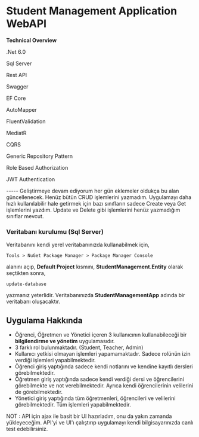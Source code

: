 # Student Management Application WebAPI

**Technical Overview**

.Net 6.0

Sql Server

Rest API

Swagger

EF Core

AutoMapper

FluentValidation

MediatR

CQRS

Generic Repository Pattern

Role Based Authorization

JWT Authentication

----- Geliştirmeye devam ediyorum her gün eklemeler oldukça bu alan güncellenecek.
Henüz bütün CRUD işlemlerini yazmadım. Uygulamayı daha hızlı kullanılabilir hale getirmek için bazı sınıfların sadece Create veya Get işlemlerini yazdım. Update ve Delete gibi işlemlerini henüz yazmadığım sınıflar mevcut.

### Veritabanı kurulumu (Sql Server)

Veritabanını kendi yerel veritabanınızda kullanabilmek için,
```
Tools > NuGet Package Manager > Package Manager Console
```
alanını açıp, **Default Project** kısmını, **StudentManagement.Entity** olarak seçtikten sonra,
```
update-database
```
yazmanız yeterlidir. Veritabanınızda **StudentManagementApp** adında bir veritabanı oluşacaktır.

## Uygulama Hakkında
* Öğrenci, Öğretmen ve Yönetici içeren 3 kullanıcının kullanabileceği bir **bilgilendirme ve yönetim** uygulamasıdır.
* 3 farklı rol bulunmaktadır. (Student, Teacher, Admin)
* Kullanıcı yetkisi olmayan işlemleri yapamamaktadır. Sadece rolünün izin verdiği işlemleri yapabilmektedir.
* Öğrenci giriş yaptığında sadece kendi notlarını ve kendine kayıtlı dersleri görebilmektedir.
* Öğretmen giriş yaptığında sadece kendi verdiği dersi ve öğrencilerini görebilmekte ve not verebilmektedir. Ayrıca kendi öğrencilerinin velilerini de görebilmektedir.
* Yönetici giriş yaptığında tüm öğretmenleri, öğrencileri ve velilerini görebilmektedir. Tüm işlemleri yapabilmektedir.

NOT : API için ajax ile basit bir UI hazırladım, onu da yakın zamanda yükleyeceğim. API'yi ve UI'ı çalıştırıp uygulamayı kendi bilgisayarınızda canlı test edebilirsiniz.
